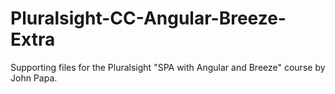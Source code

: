 Pluralsight-CC-Angular-Breeze-Extra
===================================

Supporting files for the Pluralsight "SPA with Angular and Breeze" course by John Papa. 

